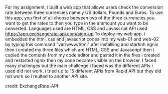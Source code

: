 For my assignment, i built a web app that allows users check the conversion rate between three currencies namely US dollars, Pounds and Euros.
	To use this app, you first of all choose between two of the three currencies you want to get the rates to then you type in the ammount you want to be converted.
Languages used are HTML, CSS and Javascript 
API used https://app.exchangerate-api.com/sign-up
	To deploy my web app. i embedded the html, css and javascript  codes into my web-01 and web-02 by typing this command "var/www/html" afer installling and startinh ngnix then i created my three files which are HTML, CSS and Javascript then i copied the contents from my code editor and pasted it in the files i created and restarted ngnix then my code became visible on the browser. 
I faced many challenges but the main challenge i faced was the different APIs i used did not work. i tried up to 15 different APIs from  Rapid API but they did not work so i reulted to another API site.

credit: ExchangeRate-API
